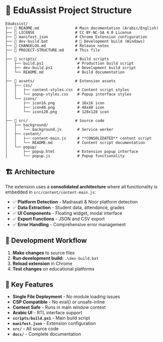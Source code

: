 # 📁 EduAssist Project Structure

```
EduAssist/
├── 📄 README.md                # Main documentation (Arabic/English)
├── 📄 LICENSE                  # CC BY-NC-SA 4.0 License
├── 📄 manifest.json            # Chrome Extension configuration
├── 📄 dev-build.bat            # 🚀 Development build (Windows)
├── 📄 CHANGELOG.md             # Release notes
├── 📄 PROJECT-STRUCTURE.md     # This file
│
├── 📁 scripts/                 # Build scripts
│   ├── build.ps1               # Production build script
│   ├── dev-build.ps1           # Development build script
│   └── README.md               # Build documentation
│
├── 📁 assets/                  # Extension assets
│   ├── css/
│   │   ├── content-styles.css  # Content script styles
│   │   └── popup-styles.css    # Popup interface styles
│   └── icons/
│       ├── icon16.png          # 16x16 icon
│       ├── icon48.png          # 48x48 icon
│       └── icon128.png         # 128x128 icon
│
├── 📁 src/                     # Source code
│   ├── background/
│   │   └── background.js       # Service worker
│   ├── content/
│   │   ├── content-main.js     # **CONSOLIDATED** content script
│   │   └── README.md           # Content script documentation
│   └── popup/
│       ├── popup.html          # Extension popup interface
│       └── popup.js            # Popup functionality
```

## 🏗️ Architecture

The extension uses a **consolidated architecture** where all functionality is embedded in `src/content/content-main.js`:

- ✅ **Platform Detection** - Madrasati & Noor platform detection
- ✅ **Data Extraction** - Student data, attendance, grades
- ✅ **UI Components** - Floating widget, modal interface
- ✅ **Export Functions** - JSON and CSV export
- ✅ **Error Handling** - Comprehensive error management

## 🚀 Development Workflow

1. **Make changes** to source files
2. **Run development build:** `.\dev-build.bat`
3. **Reload extension** in Chrome
4. **Test changes** on educational platforms

## 🎯 Key Features

- **Single File Deployment** - No module loading issues
- **CSP Compatible** - No eval() or unsafe-inline
- **Context Safe** - Runs in main window context
- **Arabic UI** - RTL interface support
- **`scripts/build.ps1`** - Main build script
- **`manifest.json`** - Extension configuration
- **`src/`** - All source code
- **`docs/`** - Complete documentation